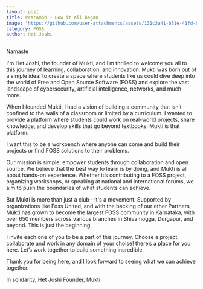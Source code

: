 ```yaml
---
layout: post
title: Prarambh - How it all began
image: "https://github.com/user-attachments/assets/131c3a41-b51e-41fd-bf7d-be3b14551e6b"
category: FOSS
author: Het Joshi
---
```


Namaste

I'm Het Joshi, the founder of Mukti, and I’m thrilled to welcome you all to this journey of learning, collaboration, and innovation. 
Mukti was born out of a simple idea: to create a space where students like us could dive deep into the world of Free and Open Source 
Software (FOSS) and explore the vast landscape of cybersecurity, artificial intelligence, networks, and much more.

When I founded Mukti, I had a vision of building a community that isn’t confined to the walls of a classroom or limited by a curriculum.
I wanted to provide a platform where students could work on real-world projects, share knowledge, and develop skills that go 
beyond textbooks. Mukti is that platform.

I want this to be a workbench where anyone can come and build their projects or find FOSS solutions to their problems.

Our mission is simple: empower students through collaboration and open source. We believe that the best way to learn is by doing, and Mukti
is all about hands-on experience. Whether it’s contributing to a FOSS project, organizing workshops, or speaking at national and international 
forums, we aim to push the boundaries of what students can achieve.

But Mukti is more than just a club—it's a movement. Supported by organizations like Foss United, and with the backing of our other Partners, Mukti has grown to become the largest FOSS community in Karnataka, with over 650 members across various branches in Shivamogga, Durgapur, and beyond.
This is just the beginning.

I invite each one of you to be a part of this journey. Choose a project, collaborate and work in any domain of your choise! there’s a place for you here. Let’s work together to build something incredible.

Thank you for being here, and I look forward to seeing what we can achieve together.

In solidarity,
Het Joshi
Founder, Mukti
